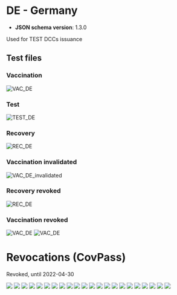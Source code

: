 # DE - Germany

* **JSON schema version**: 1.3.0

Used for TEST DCCs issuance

## Test files

### Vaccination

![VAC_DE](VAC_DE.png)

### Test

![TEST_DE](TEST_DE.png)

### Recovery

![REC_DE](REC_DE.png)

### Vaccination invalidated

![VAC_DE_invalidated](VAC_DE_invalidated.png)

### Recovery revoked
![REC_DE](REC_revoked01.png)

### Vaccination revoked
![VAC_DE](VAC_revoked01.png)
![VAC_DE](VAC_revoked02.png)

# Revocations (CovPass)

Revoked, until 2022-04-30

![](revocations/01_dcc_rec.png) 
![](revocations/02_dcc_test.png)
![](revocations/03_dcc_test.png)
![](revocations/04_dcc_vac.png)
![](revocations/05_dcc_vac.png)
![](revocations/06_dcc_vac.png)
![](revocations/07_dcc_vac.png)
![](revocations/08_dcc_vac.png)
![](revocations/09_dcc_vac.png)
![](revocations/10_dcc_vac.png)
![](revocations/11_dcc_vac.png)
![](revocations/12_dcc_vac.png)
![](revocations/13_dcc_vac.png)
![](revocations/14_dcc_vac.png)
![](revocations/15_dcc_vac.png)
![](revocations/16_dcc_vac.png)
![](revocations/17_dcc_vac.png)
![](revocations/18_dcc_vac.png)
![](revocations/19_dcc_vac.png)
![](revocations/20_dcc_vac.png)
![](revocations/21_dcc_vac.png)
![](revocations/22_dcc_vac.png)
